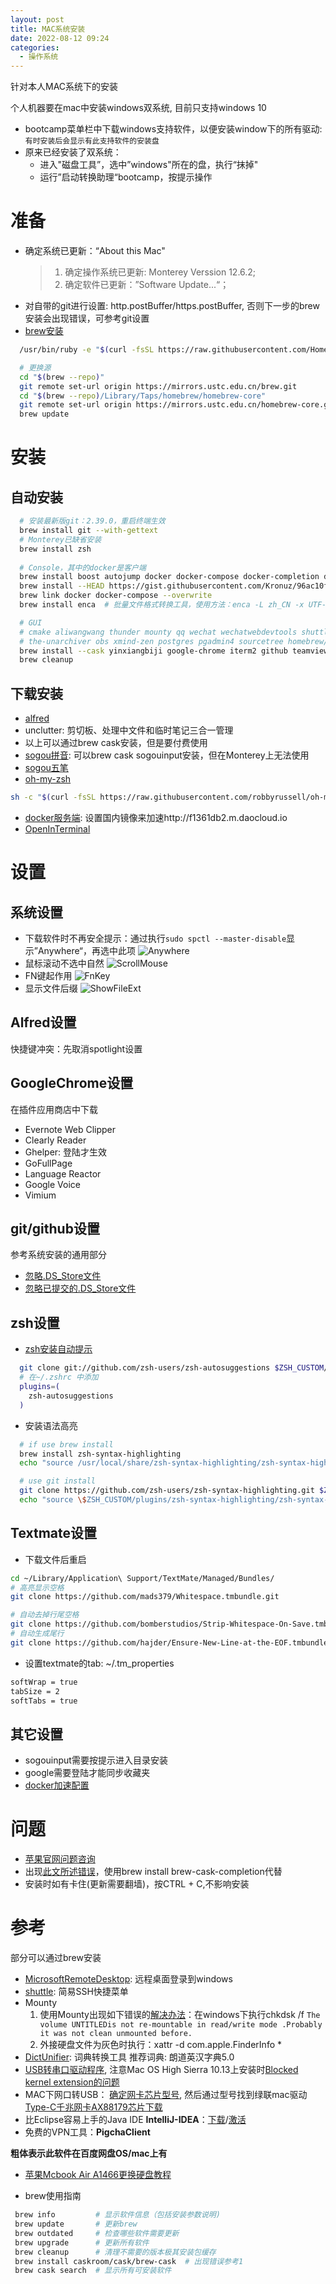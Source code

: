 ```yaml
---
layout: post
title: MAC系统安装
date: 2022-08-12 09:24
categories:
  - 操作系统
---
```


针对本人MAC系统下的安装
<!-- More -->

个人机器要在mac中安装windows双系统, 目前只支持windows 10
* bootcamp菜单栏中下载windows支持软件，以便安装window下的所有驱动: `有时安装后会显示有此支持软件的安装盘`
* 原来已经安装了双系统：
  * 进入"磁盘工具”，选中”windows"所在的盘，执行“抹掉"
  * 运行”启动转换助理“bootcamp，按提示操作

# 准备
* 确定系统已更新：“About this Mac"
    > 1) 确定操作系统已更新: Monterey Verssion 12.6.2;
    > 2) 确定软件已更新：”Software Update...“；
* 对自带的git进行设置: http.postBuffer/https.postBuffer, 否则下一步的brew安装会出现错误，可参考git设置
* [brew安装](https://brew.sh/index_zh-cn)
```bash
  /usr/bin/ruby -e "$(curl -fsSL https://raw.githubusercontent.com/Homebrew/install/master/install)"

  # 更换源
  cd "$(brew --repo)"
  git remote set-url origin https://mirrors.ustc.edu.cn/brew.git
  cd "$(brew --repo)/Library/Taps/homebrew/homebrew-core"
  git remote set-url origin https://mirrors.ustc.edu.cn/homebrew-core.git
  brew update
```
# 安装
## 自动安装
```bash 
  # 安装最新版git：2.39.0，重启终端生效
  brew install git --with-gettext
  # Monterey已缺省安装
  brew install zsh
  
  # Console，其中的docker是客户端
  brew install boost autojump docker docker-compose docker-completion docker-compose-completion wget you-get
  brew install --HEAD https://gist.githubusercontent.com/Kronuz/96ac10fbd8472eb1e7566d740c4034f8/raw/gtest.rb
  brew link docker docker-compose --overwrite
  brew install enca  # 批量文件格式转换工具，使用方法：enca -L zh_CN -x UTF-8 *

  # GUI
  # cmake aliwangwang thunder mounty qq wechat wechatwebdevtools shuttle textmate v2rayU
  # the-unarchiver obs xmind-zen postgres pgadmin4 sourcetree homebrew/cask-versions/docker-edge virtualbox vagrant vagrant-manager chrome-remote-desktop-host
  brew install --cask yinxiangbiji google-chrome iterm2 github teamviewer vlc baidunetdisk tencent-meeting
  brew cleanup
```

## 下载安装
* [alfred](https://app.yinxiang.com/shard/s26/nl/5132076/dad80f02-27a5-447e-a0d2-e7cee1978785/) 
* unclutter: 剪切板、处理中文件和临时笔记三合一管理
* 以上可以通过brew cask安装，但是要付费使用
* [sogou拼音](https://shurufa.sogou.com/): 可以brew cask sogouinput安装，但在Monterey上无法使用
* [sogou五笔](https://pinyin.sogou.com/mac/)
* [oh-my-zsh](https://ohmyz.sh/)
```bash
sh -c "$(curl -fsSL https://raw.githubusercontent.com/robbyrussell/oh-my-zsh/master/tools/install.sh)"
```
* [docker服务端](https://docs.docker.com/desktop/install/mac-install/): 设置国内镜像来加速http://f1361db2.m.daocloud.io
* [OpenInTerminal](https://github.com/Ji4n1ng/OpenInTerminal/blob/master/README-zh.md)


# 设置
## 系统设置
* 下载软件时不再安全提示：通过执行`sudo spctl --master-disable`显示”Anywhere“，再选中此项
![Anywhere](/assets/images/mac/Anywhere.png)
* 鼠标滚动不选中自然
![ScrollMouse](/assets/images/mac/ScrollMouse.png)
* FN键起作用
![FnKey](/assets/images/mac/FnKey.png)
* 显示文件后缀
![ShowFileExt](/assets/images/mac/ShowFileExt.png)

## Alfred设置
快捷键冲突：先取消spotlight设置

## GoogleChrome设置
在插件应用商店中下载
* Evernote Web Clipper
* Clearly Reader
* Ghelper: 登陆才生效
* GoFullPage
* Language Reactor
* Google Voice
* Vimium

## git/github设置
参考系统安装的通用部分
* [忽略.DS_Store文件](https://orianna-zzo.github.io/sci-tech/2018-01/mac%E4%B8%ADgit%E5%BF%BD%E7%95%A5.ds_store%E6%96%87%E4%BB%B6/)
* [忽略已提交的.DS_Store文件](https://www.jianshu.com/p/e3d8eb2a4295)

## zsh设置
* [zsh安装自动提示](https://www.jianshu.com/p/0d265d9f914b)
```bash
  git clone git://github.com/zsh-users/zsh-autosuggestions $ZSH_CUSTOM/plugins/zsh-autosuggestions
  # 在~/.zshrc 中添加
  plugins=(
    zsh-autosuggestions
  )
```

* 安装语法高亮
```bash
  # if use brew install
  brew install zsh-syntax-highlighting
  echo "source /usr/local/share/zsh-syntax-highlighting/zsh-syntax-highlighting.zsh" >> ${ZDOTDIR:-$HOME}/.zshrc

  # use git install
  git clone https://github.com/zsh-users/zsh-syntax-highlighting.git $ZSH_CUSTOM/plugins/zsh-syntax-highlighting
  echo "source \$ZSH_CUSTOM/plugins/zsh-syntax-highlighting/zsh-syntax-highlighting.zsh" >> ${ZDOTDIR:-$HOME}/.zshrc
```

## Textmate设置
* 下载文件后重启
```bash
cd ~/Library/Application\ Support/TextMate/Managed/Bundles/
# 高亮显示空格
git clone https://github.com/mads379/Whitespace.tmbundle.git

# 自动去掉行尾空格
git clone https://github.com/bomberstudios/Strip-Whitespace-On-Save.tmbundle.git
# 自动生成尾行
git clone https://github.com/hajder/Ensure-New-Line-at-the-EOF.tmbundle.git
```
* 设置textmate的tab: ~/.tm_properties
```bash
softWrap = true
tabSize = 2
softTabs = true
```

## 其它设置
* sogouinput需要按提示进入目录安装
* google需要登陆才能同步收藏夹
* [docker加速配置](https://www.daocloud.io/mirror)

# 问题
* [苹果官网问题咨询](https://getsupport.apple.com/?caller=home&PRKEYS=)
* 出现[此文所述错误](https://www.jianshu.com/p/7d055bebab46)，使用brew install brew-cask-completion代替
* 安装时如有卡住(更新需要翻墙)，按CTRL + C,不影响安装

# 参考
部分可以通过brew安装
* [MicrosoftRemoteDesktop](https://blog.csdn.net/ytangdigl/article/details/78941783): 远程桌面登录到windows
* [shuttle](https://github.com/fitztrev/shuttle/releases): 简易SSH快捷菜单
* Mounty
  1. 使用Mounty出现如下错误的[解决办法](http://yangl.net/2017/05/15/mounty_error/)：在windows下执行chkdsk /f
`The volume UNTITLEDis not re-mountable in read/write mode .Probably it was not clean unmounted before.`
  2. 外接硬盘文件为灰色时执行：xattr -d com.apple.FinderInfo *
* [DictUnifier](https://www.jianshu.com/p/c57be986589b): 词典转换工具
推荐词典: 朗道英汉字典5.0
* [USB转串口驱动程序](https://www.prolific.com.tw/US/index.aspx), 注意Mac OS High Sierra 10.13上安装时[Blocked kernel extension的问题](https://developer.apple.com/library/archive/technotes/tn2459/_index.html)
* MAC下网口转USB： [确定网卡芯片型号](https://sspai.com/post/41120?_t=1576887829), 然后通过型号找到绿联mac驱动[Type-C千兆网卡AX88179芯片下载 ](https://www.lulian.cn/download/6-cn.html)
* 比Eclipse容易上手的Java IDE **IntelliJ-IDEA**：[下载](https://www.jetbrains.com/idea/download/)/[激活](http://idea.javatiku.cn/)
* 免费的VPN工具：**PigchaClient**

**粗体表示此软件在百度网盘OS/mac上有**

* [苹果Mcbook Air A1466更换硬盘教程](https://mp.weixin.qq.com/s/kd1NHUfxfrFFip7a_S-fSQ)

* brew使用指南
```bash
 brew info         # 显示软件信息（包括安装参数说明)
 brew update       # 更新brew
 brew outdated     # 检查哪些软件需要更新
 brew upgrade      # 更新所有软件
 brew cleanup      # 清理不需要的版本极其安装包缓存
 brew install caskroom/cask/brew-cask  # 出现错误参考1
 brew cask search  # 显示所有可安装软件
```
